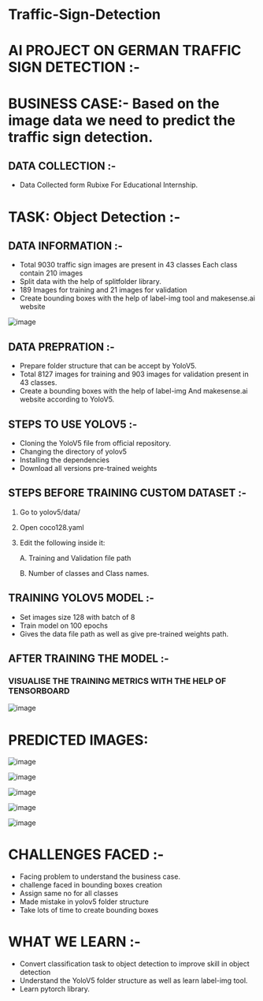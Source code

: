 # Traffic-Sign-Detection
# AI PROJECT ON GERMAN TRAFFIC SIGN DETECTION :-
#  BUSINESS CASE:- Based on the image data we need to predict the traffic sign detection.
## DATA COLLECTION :-
* Data Collected form Rubixe For Educational Internship.

# TASK: Object Detection :-

## DATA INFORMATION :-
* Total 9030 traffic sign images are present in 43 classes Each class contain     210 images
* Split data with the help of splitfolder library.
* 189 Images for training and 21 images for validation
* Create bounding boxes with the help of label-img tool and makesense.ai         website

![image](https://github.com/user-attachments/assets/482e1ac6-41c3-4e03-b8f6-571b03e37240)

## DATA PREPRATION :-
* Prepare folder structure that can be accept by YoloV5.
* Total 8127 images for training and 903 images for validation present in 43     classes.
* Create a bounding boxes with the help of label-img And makesense.ai website     according to YoloV5.

 ## STEPS TO USE YOLOV5 :-
* Cloning the YoloV5 file from official repository.
* Changing the directory of yolov5
* Installing the dependencies
* Download all versions pre-trained weights

## STEPS BEFORE TRAINING CUSTOM DATASET :-
1. Go to yolov5/data/

2. Open coco128.yaml

3. Edit the following inside it:

   A. Training and Validation file path

   B. Number of classes and Class names.

## TRAINING YOLOV5 MODEL :-
* Set images size 128 with batch of 8
* Train model on 100 epochs
* Gives the data file path as well as give pre-trained weights path.

## AFTER TRAINING THE MODEL :-

### VISUALISE THE TRAINING METRICS WITH THE HELP OF TENSORBOARD

![image](https://github.com/user-attachments/assets/549d0f82-8708-4e33-8b16-fb8d90fdc885)

# PREDICTED IMAGES:

![image](https://github.com/user-attachments/assets/8a6b336d-0e2e-4665-ab78-1e7ce58e41ff)

![image](https://github.com/user-attachments/assets/36433c0d-b9fd-477a-af47-a88743bf8901)

![image](https://github.com/user-attachments/assets/7760761c-60c3-49f9-9981-add5b7e92b80)

![image](https://github.com/user-attachments/assets/4089a107-8de6-4c62-9679-e1f14bb7e9f8)

![image](https://github.com/user-attachments/assets/6ec67dce-5448-4e02-a4a9-556f1eee5bcf)

# CHALLENGES FACED :-
* Facing problem to understand the business case.
* challenge faced in bounding boxes creation
* Assign same no for all classes
* Made mistake in yolov5 folder structure
* Take lots of time to create bounding boxes

# WHAT WE LEARN :-
* Convert classification task to object detection to improve skill in object     detection
* Understand the YoloV5 folder structure as well as learn label-img tool.
* Learn pytorch library.  
